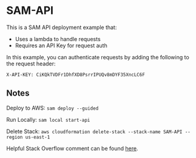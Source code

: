 # SAM-API

This is a SAM API deployment example that:
- Uses a lambda to handle requests
- Requires an API Key for request auth

In this example, you can authenticate requests by adding the following to the request header:

`X-API-KEY: CiKQkTVDFr1DhfXD8PsrrIPUQv8mDYF35XncLC6F`

## Notes

Deploy to AWS:
`sam deploy --guided`

Run Locally:
`sam local start-api`

Delete Stack:
`aws cloudformation delete-stack --stack-name SAM-API --region us-east-1`

Helpful Stack Overflow comment can be found [here](https://stackoverflow.com/questions/63524004/how-to-attach-authorization-api-key-to-the-sam-cli-generated-api).